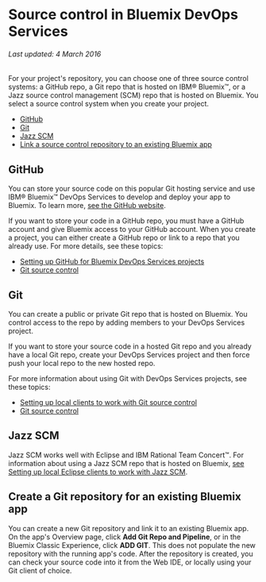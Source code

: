 # Source control in Bluemix DevOps Services

###### Last updated: 4 March 2016

For your project's repository, you can choose one of three source control systems: a GitHub repo, a Git repo that is hosted on IBM&reg; Bluemix&trade;, or a Jazz source control management (SCM) repo that is hosted on Bluemix. You select a source control system when you create your project. 
* [GitHub](#github)
* [Git](#hostedgit)
* [Jazz SCM](#jazzscm)
* [Link a source control repository to an existing Bluemix app](#bluemix)

<a name='github'></a>
## GitHub
You can store your source code on this popular Git hosting service and use IBM&reg; Bluemix&trade; DevOps Services to develop and deploy your app to Bluemix. To learn more, [see the GitHub website](https://github.com/features).

If you want to store your code in a GitHub repo, you must have a GitHub account and give Bluemix access to your GitHub account. When you create a project, you can either create a GitHub repo or link to a repo that you already use. For more details, see these topics:

* [Setting up GitHub for Bluemix DevOps Services projects](/docs/githubhooks)
* [Git source control](/docs/git)

<a name='hostedgit'></a>
## Git

You can create a public or private Git repo that is hosted on Bluemix. You control access to the repo by adding members to your DevOps Services project.

If you want to store your source code in a hosted Git repo and you already have a local Git repo, create your DevOps Services project and then force push your local repo to the new hosted repo. 

For more information about using Git with DevOps Services projects, see these topics:

* [Setting up local clients to work with Git source control](/docs/gitclient)
* [Git source control](/docs/git)

<a name='jazzscm'></a>
## Jazz SCM
Jazz SCM works well with Eclipse and IBM Rational Team Concert&trade;. For information about using a Jazz SCM repo that is hosted on Bluemix, [see Setting up local Eclipse clients to work with Jazz SCM](/docs/jazz_scm_client).

## Create a Git repository for an existing Bluemix app

You can create a new Git repository and link it to an existing Bluemix app. On the app's Overview page, click **Add Git Repo and Pipeline**, or in the Bluemix Classic Experience, click **ADD GIT**. This does not populate the new repository with the running app's code. After the repository is created, you can check your source code into it from the Web IDE, or locally using your Git client of choice.

